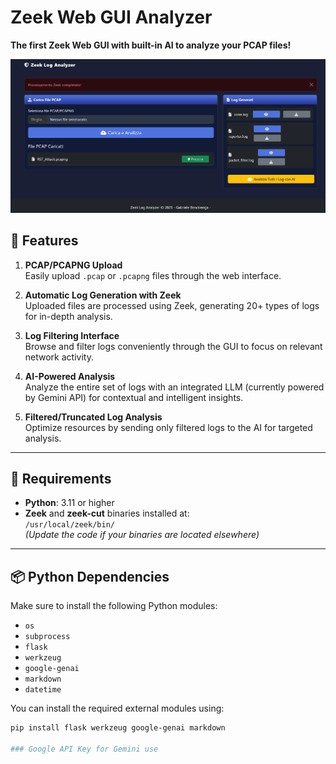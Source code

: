 # Zeek Web GUI Analyzer

**The first Zeek Web GUI with built-in AI to analyze your PCAP files!**

![dash1](images/dash1.png)

## 🚀 Features

1. **PCAP/PCAPNG Upload**  
   Easily upload `.pcap` or `.pcapng` files through the web interface.

2. **Automatic Log Generation with Zeek**  
   Uploaded files are processed using Zeek, generating 20+ types of logs for in-depth analysis.

3. **Log Filtering Interface**  
   Browse and filter logs conveniently through the GUI to focus on relevant network activity.

4. **AI-Powered Analysis**  
   Analyze the entire set of logs with an integrated LLM (currently powered by Gemini API) for contextual and intelligent insights.

5. **Filtered/Truncated Log Analysis**  
   Optimize resources by sending only filtered logs to the AI for targeted analysis.

---

## 🔧 Requirements

- **Python**: 3.11 or higher  
- **Zeek** and **zeek-cut** binaries installed at:  
  `/usr/local/zeek/bin/`  
  *(Update the code if your binaries are located elsewhere)*

---

## 📦 Python Dependencies

Make sure to install the following Python modules:

- `os`  
- `subprocess`  
- `flask`  
- `werkzeug`  
- `google-genai`  
- `markdown`  
- `datetime`

You can install the required external modules using:

```bash
pip install flask werkzeug google-genai markdown

### Google API Key for Gemini use

